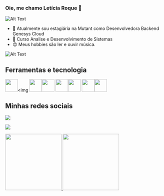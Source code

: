 ### Oie, me chamo Letícia Roque  👋



![Alt Text](https://media.giphy.com/media/HwePORLAGGJOw/giphy.gif)



- 🔭 Atualmente sou estagiária na Mutant como Desenvolvedora Backend Genesys Cloud
- 🌱 Curso Analise e Desenvolvimento de Sistemas
- :heart_eyes: Meus hobbies são ler e ouvir música.



![Alt Text](https://media.giphy.com/media/xUPGcEliCc7bETyfO8/giphy.gif)






## Ferramentas e tecnologia
<img src="https://cdn.jsdelivr.net/gh/devicons/devicon/icons/css3/css3-original.svg" width="40" height="40" /><img 
<img src="https://cdn.jsdelivr.net/gh/devicons/devicon/icons/java/java-plain.svg"  width="40" height="40"/><img src="https://cdn.jsdelivr.net/gh/devicons/devicon/icons/mysql/mysql-plain-wordmark.svg" width="40" height="40"/>
<img src="https://cdn.jsdelivr.net/gh/devicons/devicon/icons/nodejs/nodejs-original-wordmark.svg"  width="40" height="40"/><img src="https://cdn.jsdelivr.net/gh/devicons/devicon/icons/python/python-plain.svg" width="40" height="40" />
<img src="https://cdn.jsdelivr.net/gh/devicons/devicon/icons/react/react-original.svg" width="40" height="40"/><img src="https://cdn.jsdelivr.net/gh/devicons/devicon/icons/trello/trello-plain.svg" width="40" height="40"/>


## Minhas redes sociais
<a href="https://www.linkedin.com/in/let%C3%ADcia-r-olive/" target="_blank"><img src="https://img.shields.io/badge/-LinkedIn-%230077B5?style=for-the-badge&logo=linkedin&logoColor=white" target="_blank"></a>

<a href="https://www.instagram.com/letty.r.real/" target="_blank"><img src="https://img.shields.io/badge/-Instagram-%23E4405F?style=for-the-badge&logo=instagram&logoColor=white" target="_blank"></a>



<div>
<a href="https://github.com/letty-Rock">
<img height="180em" src="https://github-readme-stats.vercel.app/api/top-langs/?username=letty-Rock&layout=compact&langs_count=7&theme=dracula"/>
<img height="180em" src="https://github-readme-stats.vercel.app/api?username=letty-Rock&show_icons=true&theme=dracula&include_all_commits=true&count_private=true"/>
</div>
